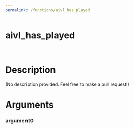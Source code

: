 ```yaml
---
permalink: /functions/aivl_has_played
---
```

# aivl_has_played  
&nbsp;  
# Description  
(No description provided. Feel free to make a pull request!) 
&nbsp;  
# Arguments
### argument0

&nbsp;    


